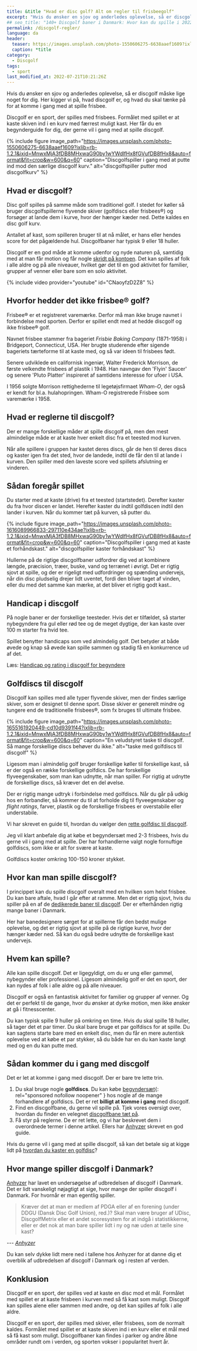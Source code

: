 ```yaml
---
title: &title "Hvad er disc golf? Alt om regler til frisbeegolf"
excerpt: "Hvis du ønsker en sjov og anderledes oplevelse, så er discgolf måske lige noget for dig. Her kigger vi på, hvad frisbeegolf er, og hvad du skal tænke på for at komme i gang med at spille frisbee."
## seo_title: "140+ Discgolf baner i Danmark: Hvor kan du spille i 2022?"
permalink: /discgolf-regler/
language: da
header:
  teaser: https://images.unsplash.com/photo-1550606275-6638aaef1609?ixlib=rb-1.2.1&ixid=MnwxMjA3fDB8MHxwaG90by1wYWdlfHx8fGVufDB8fHx8&auto=format&fit=crop&h=300&w=400&q=10
  caption: *title
category:
  - Discgolf
tags:
  - sport
last_modified_at: 2022-07-21T10:21:26Z
---
```


Hvis du ønsker en sjov og anderledes oplevelse, så er discgolf måske lige noget for dig. Her kigger vi på, hvad discgolf er, og hvad du skal tænke på for at komme i gang med at spille frisbee.

Discgolf er en sport, der spilles med frisbees. Formålet med spillet er at kaste skiven ind i en kurv med færrest muligt kast. Her får du en begynderguide for dig, der gerne vil i gang med at spille discgolf.

{% include figure image_path="https://images.unsplash.com/photo-1550606275-6638aaef1609?ixlib=rb-1.2.1&ixid=MnwxMjA3fDB8MHxwaG90by1wYWdlfHx8fGVufDB8fHx8&auto=format&fit=crop&w=600&q=60" caption="Discgolfspiller i gang med at putte ind mod den særlige discgolf kurv." alt="discgolfspiller putter mod discgolfkurv" %}

## Hvad er discgolf?

Disc golf spilles på samme måde som traditionel golf. I stedet for køller så bruger discgolfspillerne flyvende skiver (golfdiscs eller frisbees®) og forsøger at lande dem i kurve, hvor der hænger kæder ned. Dette kaldes en disc golf kurv.

Antallet af kast, som spilleren bruger til at nå målet, er hans  eller hendes score for det pågældende hul. Discgolfbaner har typisk 9 eller 18 huller.

Discgolf er en god måde at komme udenfor og nyde naturen på, samtidig med at man får motion og får nogle [skridt på kontoen](/skridt-pr-km-10000/). Det kan spilles af folk i alle aldre og på alle niveauer, hvilket gør det til en god aktivitet for familier, grupper af venner eller bare som en solo aktivitet.

{% include video provider="youtube" id="CNaoyfzD2Z8" %}

## Hvorfor hedder det ikke frisbee® golf?

Frisbee® er et registreret varemærke. Derfor må man ikke bruge navnet i forbindelse med sporten. Derfor er spillet endt med at hedde discgolf og ikke frisbee® golf.

Navnet frisbee stammer fra bageriet _Frisbie Baking Company_ (1871-1958) i Bridgeport, Connecticut, USA. Her brugte studerende efter sigende bageriets tærteforme til at kaste med, og så var ideen til frisbees født.

Senere udviklede en californisk ingeniør, Walter Frederick Morrison, de første velkendte frisbees af plastik i 1948.  Han navngav den 'Flyin' Saucer' og senere 'Pluto Platter' inspireret af samtidens interesse for ufoer i USA.

I 1956 solgte Morrison rettighederne til legetøjsfirmaet _Wham-O_, der også er kendt for bl.a. hulahopringen. Wham-O registrerede Frisbee som varemærke i 1958.

## Hvad er reglerne til discgolf?

Der er mange forskellige måder at spille discgolf på, men den mest almindelige måde er at kaste hver enkelt disc fra et teested mod kurven.

Når alle spillere i gruppen har kastet deres discs, går de hen til deres discs og kaster igen fra det sted, hvor de landede, indtil de får den til at lande i kurven. Den spiller med den laveste score  ved spillets afslutning er vinderen.

## Sådan foregår spillet

Du starter med at kaste (drive) fra et teested (startstedet). Derefter kaster du fra hvor discen er landet. Herefter kaster du indtil golfdiscen indtil den lander i kurven. Når du kommer tæt på kurven, så putter du.

{% include figure image_path="https://images.unsplash.com/photo-1616089966833-297110e434ae?ixlib=rb-1.2.1&ixid=MnwxMjA3fDB8MHxwaG90by1wYWdlfHx8fGVufDB8fHx8&auto=format&fit=crop&w=600&q=60" caption="Discgolfspiller i gang med at kaste et forhåndskast." alt="discgolfspiller kaster forhåndskast" %}

Hullerne på de rigtige discgolfbaner udfordrer dig ved at kombinere længde, præcision, træer, buske, vand og terrænet i øvrigt. Det er rigtig sjovt at spille, og der er rigeligt med udfordringer og spænding undervejs, når din disc pludselig drejer lidt uventet, fordi den bliver taget af vinden, eller du med det samme kan mærke, at det bliver et rigtig godt kast..

## Handicap i discgolf

På nogle baner er der forskellige teesteder. Hvis det er tilfældet, så starter nybegyndere fra gul eller rød tee og de meget dygtige, der kan kaste over 100 m starter fra hvid tee.

Spillet benytter handicaps som ved almindelig golf. Det betyder at både øvede og knap så øvede kan spille sammen og stadig få en konkurrence ud af det.

Læs: [Handicap og rating i discgolf for begyndere](/discgolf-handicap/)

## Golfdiscs til discgolf

Discgolf kan spilles med alle typer flyvende skiver, men der findes særlige skiver, som er designet til denne sport. Disse skiver er generelt mindre og tungere end de traditionelle frisbees®, som fx bruges til ultimate frisbee.

{% include figure image_path="https://images.unsplash.com/photo-1655161920449-cd10d9391f44?ixlib=rb-1.2.1&ixid=MnwxMjA3fDB8MHxwaG90by1wYWdlfHx8fGVufDB8fHx8&auto=format&fit=crop&w=600&q=60" caption="En veludstyret taske til discgolf. Så mange forskellige discs behøver du ikke." alt="taske med golfdiscs til discgolf" %}

Ligesom man i almindelig golf bruger forskellige køller til forskellige kast, så er der også en række forskellige golfdics. De har forskellige flyveegenskaber, som man kan udnytte, når man spiller. For rigtig at udnytte de forskellige discs, så kræver det en del øvelse.

Der er rigtig mange udtryk i forbindelse med golfdiscs. Når du går på udkig hos en forbandler, så kommer du til at forholde dig til flyveegenskaber og _flight ratings_, farver, plastik og de forskellige frisbees er overstabile eller understabile.

Vi har skrevet en guide til, hvordan du vælger den [rette golfdisc til discgolf](/golfdisc-til-discgolf/).

Jeg vil klart anbefale dig at købe et begyndersæt med 2-3 frisbees, hvis du gerne vil i gang med at spille. Der har forhandlerne valgt nogle fornuftige golfdiscs, som ikke er alt for svære at kaste.

Golfdiscs koster omkring 100-150 kroner stykket.

## Hvor kan man spille discgolf?

I princippet kan du spille discgolf overalt med en hvilken som helst frisbee. Du kan bare aftale, hvad I går efter at ramme. Men det er rigtig sjovt, hvis du spiller på en af de [dedikerede baner til discgolf](/discgolf-baner/). Der er efterhånden rigtig mange baner i Danmark.

Her har banedesignere sørget for at spillerne får den bedst mulige oplevelse, og det er rigtig sjovt at spille på de rigtige kurve, hvor der hænger kæder ned. Så kan du også bedre udnytte de forskellige kast undervejs.

## Hvem kan spille?

Alle kan spille discgolf. Det er ligegyldigt, om du er ung eller gammel, nybegynder eller professionel. Ligesom almindelig golf er det en sport, der kan nydes af folk i alle aldre og på alle niveauer.

Discgolf er også en fantastisk aktivitet for familier og grupper af venner. Og det er perfekt til de gange, hvor  du ønsker at dyrke motion, men ikke ønsker at gå i fitnesscenter.

Du kan typisk spille 9 huller på omkring en time. Hvis du skal spille 18 huller, så tager det et par timer. Du skal bare bruge et par golfdiscs for at spille. Du kan sagtens starte bare med en enkelt disc, men du får en mere autentisk oplevelse ved at købe et par stykker, så du både har en du kan kaste langt med og en du kan putte med.

## Sådan kommer du i gang med discgolf

Det er let at komme i gang med discgolf. Der er bare tre lette trin.

1. Du skal bruge nogle **golfdiscs**. Du kan købe [begyndersæt](https://www.partner-ads.com/dk/klikbanner.php?partnerid=28187&bannerid=94606){: rel="sponsored nofollow noopener" } hos nogle af de mange forhandlere af golfdiscs. Det er ret **billigt at komme i gang** med discgolf.
2. Find en discgolfbane, du gerne vil spille på. Tjek vores oversigt over, hvordan du finder en velegnet [discgolfbane tæt på](/discgolf-baner/).
3. Få styr på reglerne. De er ret lette, og vi har beskrevet dem i overordnede termer i denne artikel. Ellers har [Anhyzer](https://www.anhyzer.dk/basale-disc-golf-regler/) skrevet en god guide.

Hvis du gerne vil i gang med at spille discgolf, så kan det betale sig at kigge lidt på [hvordan du kaster en golfdisc](/discgolf-teknik/)?

## Hvor mange spiller discgolf i Danmark?

[Anhyzer](https://www.anhyzer.dk/disc-golf-i-tal-2021/) har lavet en undersøgelse af udbredelsen af discgolf i Danmark. Det er lidt vanskeligt nøjagtigt at sige, hvor mange der spiller discgolf i Danmark. For hvornår er man egentlig spiller.

> Kræver det at man er medlem af PDGA eller af en forening (under DDGU (Dansk Disc Golf Union), red.)? Skal man være bruger af UDisc, DiscgolfMetrix eller et andet scoresystem for at indgå i statistikkerne, eller er det nok at man bare spiller lidt i ny og næ uden at tælle sine kast?

--- <cite>[Anhyzer](https://www.anhyzer.dk/disc-golf-i-tal-2021/)</cite>

Du kan selv dykke lidt mere ned i tallene hos Anhyzer for at danne dig et overblik af udbredelsen af discgolf i Danmark og i resten af verden.

## Konklusion

Discgolf er en sport, der spilles ved at kaste en disc mod et mål. Formålet med spillet er at kaste frisbeen i kurven med så få kast som muligt. Discgolf kan spilles alene eller sammen med andre, og det kan spilles af folk i alle aldre.

Discgolf er en sport, der spilles med skiver, eller frisbees, som de normalt kaldes. Formålet med spillet er at kaste skiven ind i en kurv eller et mål med så få kast som muligt. Discgolfbaner kan findes i parker og andre åbne områder rundt om i verden, og sporten vokser i popularitet hvert år.
